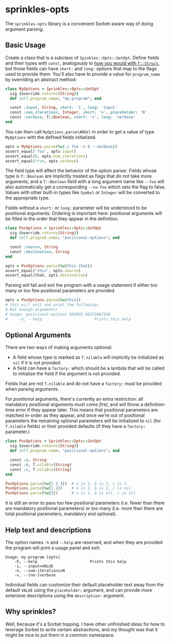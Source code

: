 # sprinkles-opts

The `sprinkles-opts` library is a convenient Sorbet-aware way of doing
argument parsing.

## Basic Usage

Create a class that is a subclass of `Spinkles::Opts::GetOpt`. Define fields and their types with `const`, analogously to [how you would with `T::Struct`](), but those fields can have `short:` and `long:` options that map to the flags used to provide them. You'll also have to provide a value for `program_name` by overriding an abstract method:

```ruby
class MyOptions < Sprinkles::Opts::GetOpt
  sig {override.returns(String)}
  def self.program_name; "my-program"; end

  const :input, String, short: 'i', long: 'input'
  const :num_iterations, Integer, short: 'n', placeholder: 'N'
  const :verbose, T::Boolean, short: 'v', long: 'verbose'
end
```

You can then call `MyOptions.parse(ARGV)` in order to get a value of type `MyOptions` with the defined fields initialized.

```ruby
opts = MyOptions.parse(%w{-i foo -n 8 --verbose})
assert_equal('foo', opts.input)
assert_equal(8, opts.num_iterations)
assert_equal(true, opts.verbose)
```

The field type will affect the behavior of the option parser. Fields whose type is `T::Boolean` are implicitly treated as flags that do not take more arguments, and a `T::Boolean` field with a long argument name like `--foo` will also automatically get a corresponding `--no-foo` which sets the flag to false. Values with other built-in types like `Symbol` or `Integer` will be converted to the appropriate type.

Fields without a `short:` or `long:` parameter will be understood to be positional arguments. Ordering is important here: positional arguments will be filled in the order that they appear in the definition.

```ruby
class PosOptions < Sprinkles::Opts::GetOpt
  sig {override.returns(String)}
  def self.program_name; "positional-options"; end

  const :source, String
  const :destination, String
end

opts = PosOptions.parse(%w{this that})
assert_equal('this', opts.source)
assert_equal(that, opts.destination)
```

Parsing will fail and exit the program with a usage statement if either too many or too few positional parameters are provided.

```ruby
opts = PosOptions.parse(%w{this})
# this will exit and print the following:
# Not enough arguments!
# Usage: positional-options SOURCE DESTINATION
#     -h, --help                       Prints this help
```

## Optional Arguments

There are two ways of making arguments optional:
- A field whose type is marked as `T.nilable` will implicitly be initialized as `nil` if it is not provided.
- A field can have a `factory:` which should be a lambda that will be called to initialize the field if the argument is not provided.

Fields that are not `T.nilable` and do not have a `factory:` must be provided when parsing arguments.

For _positional_ arguments, there's currently an extra restriction: all mandatory positional arguments _must come first_, and will throw a definition-time error if they appear later. This means that positional parameters are matched in-order as they appear, and once we're out of positional parameters the remaining optional parameters will be initialized to `nil` (for `T.nilable` fields) or their provided defaults (if they have a `factory:` parameter.)

```ruby
class PosOptions < Sprinkles::Opts::GetOpt
  sig {override.returns(String)}
  def self.program_name; "positional-options"; end

  const :a, String
  const :b, T.nilable(String)
  const :c, T.nilable(String)
end

PosOptions.parse(%w{1 2 3})  # a is 1, b is 2, c is 3
PosOptions.parse(%w{1 2})    # a is 1, b is 2, c is nil
PosOptions.parse(%w{3})      # a is 1, b is nil, c is nil
```

It is still an error to pass too few positional parameters (i.e. fewer than there are mandatory positional parameters) or too many (i.e. more than there are total positional parameters, mandatory and optional).

## Help text and descriptions

The option names `-h` and `--help` are reserved, and when they are provided the program will print a usage panel and exit:

```
Usage: my-program [opts]
    -h, --help                       Prints this help
    -i, --input=VALUE
    -n, --num-iterations=N
    -v, --[no-]verbose
```

Individual fields can customize their default placeholder text away from the default `VALUE` using the `placeholder:` argument, and can provide more extensive descriptions using the `description:` argument.


## Why sprinkles?

Well, because it's a Sorbet topping. I have other unfinished ideas for how to leverage Sorbet to write certain abstractions, and my thought was that it might be nice to put them in a common namespace.
